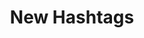 ---
title: New Hashtags
position_number: 1.0
type: get
description: Get a list of 100 new hashtags.
left_code_blocks:
  - code_block: |-
        curl --request GET \
        --url https://hashtag5.p.rapidapi.com/api/v1/tag/new \
        --header 'X-RapidAPI-Host: hashtag5.p.rapidapi.com' \
        --header 'X-RapidAPI-Key: YOUR_API_KEY'
    title: Curl
    language: bash

  - code_block: |-
        const axios = require("axios");

        const options = {
        method: 'GET',
        url: 'https://hashtag5.p.rapidapi.com/api/v1/tag/new',
        headers: {
            'X-RapidAPI-Key': 'YOUR_API_KEY',
            'X-RapidAPI-Host': 'hashtag5.p.rapidapi.com'
        }
        };

        axios.request(options).then(function (response) {
            console.log(response.data);
        }).catch(function (error) {
            console.error(error);
        });
    title: Node.js
    language: javascript
  - code_block: |-
        val client = OkHttpClient()

        val request = Request.Builder()
            .url("https://hashtag5.p.rapidapi.com/api/v1/tag/new")
            .get()
            .addHeader("X-RapidAPI-Key", "YOUR_API_KEY")
            .addHeader("X-RapidAPI-Host", "hashtag5.p.rapidapi.com")
            .build()

        val response = client.newCall(request).execute()
    title: Kotlin
    language: kotlin

  - code_block: |-
        package main

        import (
            "fmt"
            "net/http"
            "io/ioutil"
        )

        func main() {

            url := "https://hashtag5.p.rapidapi.com/api/v1/tag/new"

            req, _ := http.NewRequest("GET", url, nil)

            req.Header.Add("X-RapidAPI-Key", "YOUR_API_KEY")
            req.Header.Add("X-RapidAPI-Host", "hashtag5.p.rapidapi.com")

            res, _ := http.DefaultClient.Do(req)

            defer res.Body.Close()
            body, _ := ioutil.ReadAll(res.Body)

            fmt.Println(res)
            fmt.Println(string(body))

        }
    title: Go
    language: go
right_code_blocks:
  - code_block: |2-
        {
            "tags": [
                {
                    "tag": "santanderfinanciamentos",
                    "postCount": 69136
                },
                {
                    "tag": "styleandflow",
                    "postCount": 4559
                },
                ...
                {
                    "tag": "pshwtm",
                    "postCount": 51815
                },
                {
                    "tag": "vintagechildrensclothes",
                    "postCount": 48864
                }
            ]
        }
    title: Response
    language: json
  - code_block: |2-
        {
            "timestamp": "2022-12-31T07:17:53.127+00:00",
            "status": 404,
            "error": "Failed to get tags",
            "path": "/api/v1/tag/new"
        }
    title: Error
    language: json
---